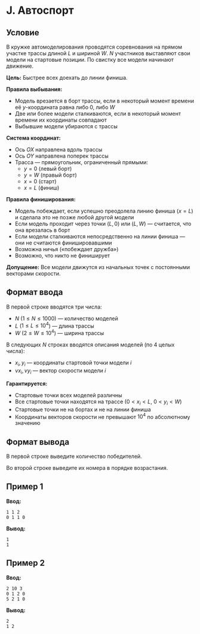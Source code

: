 # J. Автоспорт

## Условие

В кружке автомоделирования проводятся соревнования на прямом участке трассы длиной $L$ и шириной $W$. $N$ участников
выставляют свои модели на стартовые позиции. По свистку все модели начинают движение.

**Цель:** Быстрее всех доехать до линии финиша.

**Правила выбывания:**

- Модель врезается в борт трассы, если в некоторый момент времени её $y$-координата равна либо $0$, либо $W$
- Две или более модели сталкиваются, если в некоторый момент времени их координаты совпадают
- Выбывшие модели убираются с трассы

**Система координат:**

- Ось $OX$ направлена вдоль трассы
- Ось $OY$ направлена поперек трассы
- Трасса — прямоугольник, ограниченный прямыми:
    - $y = 0$ (левый борт)
    - $y = W$ (правый борт)
    - $x = 0$ (старт)
    - $x = L$ (финиш)

**Правила финиширования:**

- Модель побеждает, если успешно преодолела линию финиша ($x = L$) и сделала это не позже любой другой модели
- Если модель проходит через точки $(L, 0)$ или $(L, W)$ — считается, что она врезалась в борт
- Если модели сталкиваются непосредственно на линии финиша — они не считаются финишировавшими
- Возможна ничья («побеждает дружба»)
- Возможно, что никто не финиширует

**Допущение:** Все модели движутся из начальных точек с постоянными векторами скорости.

## Формат ввода

В первой строке вводятся три числа:

- $N$ ($1 \leq N \leq 1000$) — количество моделей
- $L$ ($1 \leq L \leq 10^4$) — длина трассы
- $W$ ($2 \leq W \leq 10^4$) — ширина трассы

В следующих $N$ строках вводятся описания моделей (по 4 целых числа):

- $x_i, y_i$ — координаты стартовой точки модели $i$
- $vx_i, vy_i$ — вектор скорости модели $i$

**Гарантируется:**

- Стартовые точки всех моделей различны
- Все стартовые точки находятся на трассе ($0 < x_i < L$, $0 < y_i < W$)
- Стартовые точки не на бортах и не на линии финиша
- Координаты векторов скорости не превышают $10^4$ по абсолютному значению

## Формат вывода

В первой строке выведите количество победителей.

Во второй строке выведите их номера в порядке возрастания.

## Пример 1

**Ввод:**

```
1 1 2
0 1 1 0
```

**Вывод:**

```
1
1
```

## Пример 2

**Ввод:**

```
2 10 3
0 1 2 0
5 2 1 0
```

**Вывод:**

```
2
1 2
```